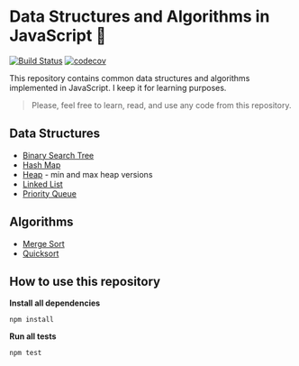 # Data Structures and Algorithms in JavaScript :rocket:

[![Build Status](https://travis-ci.org/bernardopacheco/javascript-data-structures-algorithms.svg?branch=master)](https://travis-ci.org/bernardopacheco/javascript-data-structures-algorithms)
[![codecov](https://img.shields.io/codecov/c/github/bernardopacheco/javascript-data-structures-algorithms)](https://codecov.io/gh/bernardopacheco/javascript-data-structures-algorithms)

This repository contains common data structures and algorithms implemented in JavaScript. I keep it for learning purposes.

> Please, feel free to learn, read, and use any code from this repository.

## Data Structures

* [Binary Search Tree](src/data-structures/binary-search-tree/)
* [Hash Map](src/data-structures/hash-map/)
* [Heap](src/data-structures/heap/) - min and max heap versions
* [Linked List](src/data-structures/linked-list/)
* [Priority Queue](src/data-structures/priority-queue/)

## Algorithms

* [Merge Sort](src/algorithms/mergesort/)
* [Quicksort](src/algorithms/quicksort/)

## How to use this repository

**Install all dependencies**
```
npm install
```

**Run all tests**
```
npm test
